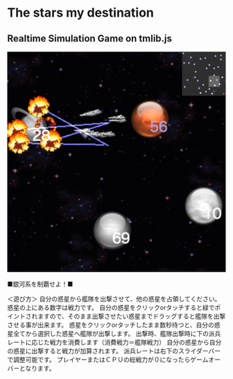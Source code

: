 # The stars my destination
## Realtime Simulation Game on tmlib.js

<img src="screenshot.png" />

■銀河系を制覇せよ！■

＜遊び方＞
自分の惑星から艦隊を出撃させて、他の惑星を占領してください。
惑星の上にある数字は戦力です。
自分の惑星をクリックorタッチすると緑でポイントされますので、そのまま出撃させたい惑星までドラッグすると艦隊を出撃させる事が出来ます。
惑星をクリックorタッチしたまま数秒待つと、自分の惑星全てから選択した惑星へ艦隊が出撃します。
出撃時、艦隊出撃時に下の派兵レートに応じた戦力を消費します（消費戦力＝艦隊戦力）
自分の惑星から自分の惑星に出撃すると戦力が加算されます。
派兵レートは右下のスライダーバーで調整可能です。
プレイヤーまたはＣＰＵの総戦力が０になったらゲームオーバーとなります。

